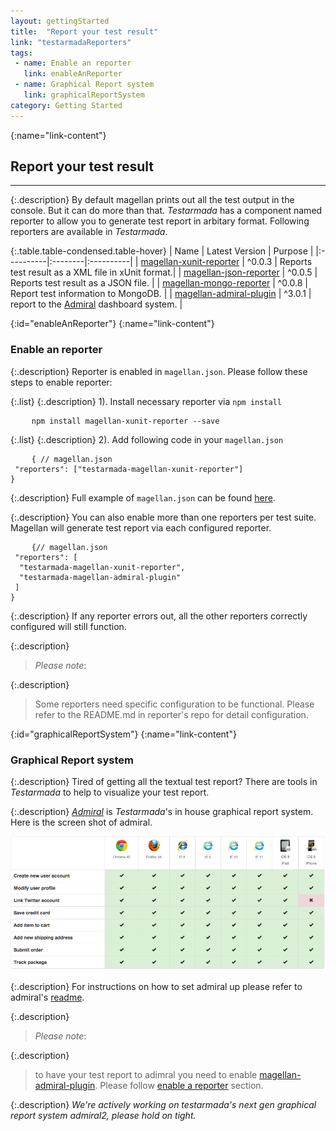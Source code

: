 ```yaml
---
layout: gettingStarted
title:  "Report your test result"
link: "testarmadaReporters"
tags: 
 - name: Enable an reporter
   link: enableAnReporter
 - name: Graphical Report system
   link: graphicalReportSystem
category: Getting Started
---
```


{:name="link-content"}
## Report your test result
---

{:.description}
By default magellan prints out all the test output in the console. But it can do more than that. _Testarmada_ has a component named reporter to allow you to generate test report in arbitary format. Following reporters are available in _Testarmada_.

{:.table.table-condensed.table-hover}
| Name | Latest Version | Purpose |
|:----------|:--------|:----------|
| [magellan-xunit-reporter](https://github.com/TestArmada/magellan-xunit-reporter) | ^0.0.3 | Reports test result as a XML file in xUnit format.|
| [magellan-json-reporter](https://github.com/TestArmada/magellan-json-reporter) | ^0.0.5 | Reports test result as a JSON file. |
| [magellan-mongo-reporter](https://github.com/TestArmada/magellan-mongo-reporter) | ^0.0.8 | Report test information to MongoDB. |
| [magellan-admiral-plugin](https://github.com/TestArmada/magellan-admiral-plugin) | ^3.0.1 | report to the [Admiral](https://github.com/TestArmada/admiral) dashboard system. |


{:id="enableAnReporter"}
{:name="link-content"}
### Enable an reporter

{:.description}
Reporter is enabled in `magellan.json`. Please follow these steps to enable reporter:

{:.list}
{:.description}
1). Install necessary reporter via `npm install`
<pre>
    <code class="code-wrap bash">npm install magellan-xunit-reporter --save</code>
</pre>

{:.list}
{:.description}
2). Add following code in your `magellan.json`
<pre>
    <code class="code-wrap js">{ // magellan.json<br> "reporters": ["testarmada-magellan-xunit-reporter"]<br>}</code>
</pre>

{:.description}
Full example of `magellan.json` can be found [here](https://gecgithub01.walmart.com/otto/boilerplate-nightwatch-mobile/blob/master/magellan.json).

{:.description}
You can also enable more than one reporters per test suite. Magellan will generate test report via each configured reporter. 

<pre>
    <code class="code-wrap js">{// magellan.json<br> "reporters": [<br>  "testarmada-magellan-xunit-reporter", <br>  "testarmada-magellan-admiral-plugin"<br> ]<br>}</code>
</pre>

{:.description}
If any reporter errors out, all the other reporters correctly configured will still function.

{:.description}
> _Please note_: 

{:.description}
> Some reporters need specific configuration to be functional. Please refer to the README.md in reporter's repo for detail configuration.

{:id="graphicalReportSystem"}
{:name="link-content"}
### Graphical Report system

{:.description}
Tired of getting all the textual test report? There are tools in _Testarmada_ to help to visualize your test report.

{:.description}
_[Admiral](https://github.com/TestArmada/admiral)_ is _Testarmada_'s in house graphical report system. Here is the screen shot of admiral.

![Admiral](/assets/images/admiral-demo.gif)

{:.description}
For instructions on how to set admiral up please refer to admiral's [readme](https://github.com/TestArmada/admiral/blob/master/README.md).

{:.description}
> _Please note_: 

{:.description}
> to have your test report to adimral you need to enable [magellan-admiral-plugin](https://github.com/TestArmada/magellan-admiral-plugin). Please follow [enable a reporter](/#enableAnReporter) section.

{:.description}
_We're actively working on testarmada's next gen graphical report system admiral2, please hold on tight._